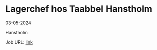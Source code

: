 # Lagerchef hos Taabbel Hanstholm
03-05-2024



Hanstholm

Job URL: [link](https://www.jobindex.dk/jobannonce/r12467101/lagerchef-hos-taabbel-hanstholm)


